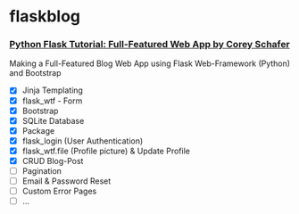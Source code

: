 # flaskblog
### [Python Flask Tutorial: Full-Featured Web App by Corey Schafer](https://www.youtube.com/watch?v=MwZwr5Tvyxo&list=PL-osiE80TeTs4UjLw5MM6OjgkjFeUxCYH)

Making a Full-Featured Blog Web App using Flask Web-Framework (Python) and Bootstrap
- [x] Jinja Templating  
- [x] flask_wtf - Form  
- [x] Bootstrap  
- [x] SQLite Database  
- [x] Package  
- [x] flask_login (User Authentication)  
- [x] flask_wtf.file (Profile picture) & Update Profile  
- [x] CRUD Blog-Post  
- [ ] Pagination  
- [ ] Email & Password Reset  
- [ ] Custom Error Pages  
- [ ] ...  
